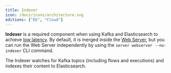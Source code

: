 ```yaml
---
title: Indexer
icon: /docs/icons/architecture.svg
editions: ["EE", "Cloud"]
---
```


**Indexer** is a required component when using Kafka and Elasticsearch to achieve [low latency](../11.migration-guide/0.20.0/elasticsearch-indexer.md). By default, it is merged inside the [Web Server](08.webserver.md), but you can run the Web Server independently by using the `server webserver --no-indexer` CLI command.

The Indexer watches for Kafka topics (including flows and executions) and indexes their content to Elasticsearch.
